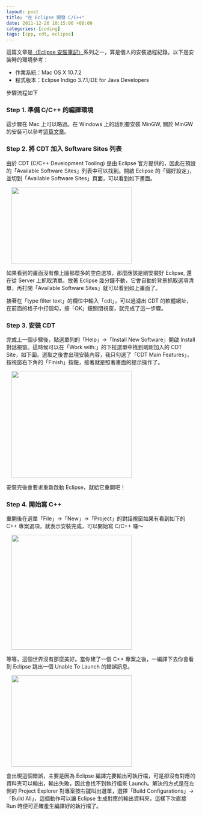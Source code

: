```yaml
--- 
layout: post
title: "在 Eclipse 開發 C/C++"
date: 2011-12-26 10:15:00 +08:00
categories: [coding]
tags: [cpp, cdt, eclipse]
---
```


這篇文章是[〈Eclipse 安裝筆記〉](/blog/2011/12/eclipse-setup-note/)系列之一，算是個人的安裝過程紀錄。以下是安裝時的環境參考：

- 作業系統：Mac OS X 10.7.2
- 程式版本：Eclipse Indigo 3.7.1,IDE for Java Developers

<!-- more -->

步驟流程如下

### Step 1. 準備 C/C++ 的編譯環境

這步驟在 Mac 上可以略過。在 Windows 上的話則要安裝 MinGW, 關於 MinGW 的安裝可以參考[這篇文章](http://nknush.kh.edu.tw/~johnsirhp/Eclipse+CDT+MinGW.htm)。

### Step 2. 將 CDT 加入 Software Sites 列表

由於 CDT (C/C++ Development Tooling) 是由 Eclipse 官方提供的，因此在預設的「Available Software Sites」列表中可以找到。開啟 Eclipse 的「偏好設定」，並切到「Available Software Sites」頁面，可以看到如下畫面。

<a href="http://3.bp.blogspot.com/-QayvoraAzKA/TvfV9NUGZ1I/AAAAAAAAJEE/q12pUzYG1co/s1600/%25E8%259E%25A2%25E5%25B9%2595%25E5%25BF%25AB%25E7%2585%25A7+2011-12-26+%25E4%25B8%258A%25E5%258D%25889.57.14.png" imageanchor="1" style="margin-left: 1em; margin-right: 1em; text-align: center;"><img border="0" height="203" src="http://3.bp.blogspot.com/-QayvoraAzKA/TvfV9NUGZ1I/AAAAAAAAJEE/q12pUzYG1co/s320/%25E8%259E%25A2%25E5%25B9%2595%25E5%25BF%25AB%25E7%2585%25A7+2011-12-26+%25E4%25B8%258A%25E5%258D%25889.57.14.png" width="320" /></a>

如果看到的畫面沒有像上圖那麼多的空白選項，那麼應該是剛安裝好 Eclipse, 還在從 Server 上抓取清單。放著 Eclipse 幾分鐘不動，它會自動於背景抓取選項清單，再打開「Available Software Sites」就可以看到如上畫面了。

接著在「type filter text」的欄位中輸入「cdt」，可以過濾出 CDT 的軟體網址，在前面的格子中打個勾，按「OK」鈕關閉視窗，就完成了這一步驟。

### Step 3. 安裝 CDT

完成上一個步驟後，點選單列的「Help」→「Install New Software」開啟 Install 對話視窗。這時候可以在「Work with:」的下拉選單中找到剛剛加入的 CDT Site，如下圖。選取之後會出現安裝內容，我只勾選了「CDT Main Features」，按視窗右下角的「Finish」按鈕，接著就是照著畫面的提示操作了。

<a href="http://3.bp.blogspot.com/-1dcgAwlIcSU/TvfcWB5tVrI/AAAAAAAAJEw/ToSvE_LSGfo/s1600/%25E8%259E%25A2%25E5%25B9%2595%25E5%25BF%25AB%25E7%2585%25A7+2011-12-26+%25E4%25B8%258A%25E5%258D%258810.15.14-1.jpg" imageanchor="1" style="margin-left: 1em; margin-right: 1em;"><img border="0" height="284" src="http://3.bp.blogspot.com/-1dcgAwlIcSU/TvfcWB5tVrI/AAAAAAAAJEw/ToSvE_LSGfo/s320/%25E8%259E%25A2%25E5%25B9%2595%25E5%25BF%25AB%25E7%2585%25A7+2011-12-26+%25E4%25B8%258A%25E5%258D%258810.15.14-1.jpg" width="320" /></a>

安裝完後會要求重新啟動 Eclipse，就給它重開吧！

### Step 4. 開始寫 C++

重開後在選單「File」→「New」→「Project」的對話視窗如果有看到如下的 C++ 專案選項，就表示安裝完成，可以開始寫 C/C++ 囉～

<a href="http://4.bp.blogspot.com/-iEQbEUewMEA/TvfdRQJFckI/AAAAAAAAJE8/Ndosd3iUtyE/s1600/%25E8%259E%25A2%25E5%25B9%2595%25E5%25BF%25AB%25E7%2585%25A7+2011-12-26+%25E4%25B8%258A%25E5%258D%258810.32.42.png" imageanchor="1" style="margin-left: 1em; margin-right: 1em;"><img border="0" height="305" src="http://4.bp.blogspot.com/-iEQbEUewMEA/TvfdRQJFckI/AAAAAAAAJE8/Ndosd3iUtyE/s320/%25E8%259E%25A2%25E5%25B9%2595%25E5%25BF%25AB%25E7%2585%25A7+2011-12-26+%25E4%25B8%258A%25E5%258D%258810.32.42.png" width="320" /></a>

等等，這個世界沒有那麼美好。當你建了一個 C++ 專案之後，一編譯下去你會看到 Eclipse 跳出一個 Unable To Launch 的錯誤訊息。

<a href="http://2.bp.blogspot.com/-3mwVlb3DwUA/Tvffz3ugo2I/AAAAAAAAJFI/3Nl35p7xKw0/s1600/%25E8%259E%25A2%25E5%25B9%2595%25E5%25BF%25AB%25E7%2585%25A7+2011-12-26+%25E4%25B8%258A%25E5%258D%258810.36.13.png" imageanchor="1" style="margin-left: 1em; margin-right: 1em;"><img border="0" height="242" src="http://2.bp.blogspot.com/-3mwVlb3DwUA/Tvffz3ugo2I/AAAAAAAAJFI/3Nl35p7xKw0/s320/%25E8%259E%25A2%25E5%25B9%2595%25E5%25BF%25AB%25E7%2585%25A7+2011-12-26+%25E4%25B8%258A%25E5%258D%258810.36.13.png" width="320" /></a>

會出現這個錯誤，主要是因為 Eclipse 編譯完要輸出可執行檔，可是卻沒有對應的資料夾可以輸出，輸出失敗，因此會找不到執行檔來 Launch。解決的方式是在左側的 Project Explorer 對專案按右鍵叫出選單，選擇「Build Configurations」→「Build All」，這個動作可以讓 Eclipse 生成對應的輸出資料夾，這樣下次直接 Run 時便可正確產生編譯好的執行檔了。
